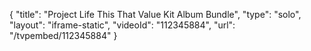 {
    "title": "Project Life This   That Value Kit Album Bundle",
    "type": "solo",
    "layout": "iframe-static",
    "videoId": "112345884",
    "url": "\/tvpembed\/112345884"
}
